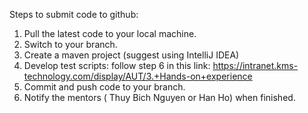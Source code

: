 Steps to submit code to github:
1. Pull the latest code to your local machine.
2. Switch to your branch.
3. Create a maven project (suggest using IntelliJ IDEA)
4. Develop test scripts: follow step 6 in this link: https://intranet.kms-technology.com/display/AUT/3.+Hands-on+experience 
5. Commit and push code to your branch.
6. Notify the mentors ( Thuy Bich Nguyen or Han Ho) when finished.